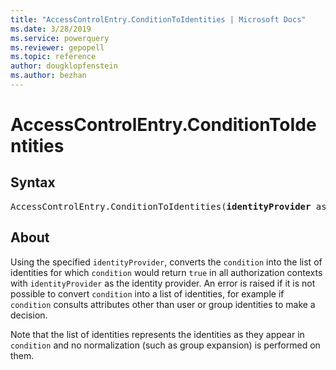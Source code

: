 ```yaml
---
title: "AccessControlEntry.ConditionToIdentities | Microsoft Docs"
ms.date: 3/28/2019
ms.service: powerquery
ms.reviewer: gepopell
ms.topic: reference
author: dougklopfenstein
ms.author: bezhan
---
```

# AccessControlEntry.ConditionToIdentities

## Syntax

<pre>
AccessControlEntry.ConditionToIdentities(<b>identityProvider</b> as function, <b>condition</b> as function) as list
</pre>
  
## About  

<p>Using the specified <code>identityProvider</code>, converts the <code>condition</code> into the list of identities for which <code>condition</code> would return <code>true</code> in all authorization contexts with <code>identityProvider</code> as the identity provider. An error is raised if it is not possible to convert <code>condition</code> into a list of identities, for example if <code>condition</code> consults attributes other than user or group identities to make a decision.</p> <p>Note that the list of identities represents the identities as they appear in <code>condition</code> and no normalization (such as group expansion) is performed on them.</p> 

  
